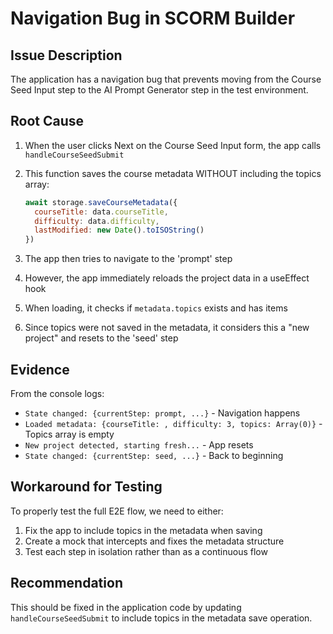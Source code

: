 # Navigation Bug in SCORM Builder

## Issue Description
The application has a navigation bug that prevents moving from the Course Seed Input step to the AI Prompt Generator step in the test environment.

## Root Cause
1. When the user clicks Next on the Course Seed Input form, the app calls `handleCourseSeedSubmit`
2. This function saves the course metadata WITHOUT including the topics array:
   ```javascript
   await storage.saveCourseMetadata({
     courseTitle: data.courseTitle,
     difficulty: data.difficulty,
     lastModified: new Date().toISOString()
   })
   ```

3. The app then tries to navigate to the 'prompt' step
4. However, the app immediately reloads the project data in a useEffect hook
5. When loading, it checks if `metadata.topics` exists and has items
6. Since topics were not saved in the metadata, it considers this a "new project" and resets to the 'seed' step

## Evidence
From the console logs:
- `State changed: {currentStep: prompt, ...}` - Navigation happens
- `Loaded metadata: {courseTitle: , difficulty: 3, topics: Array(0)}` - Topics array is empty
- `New project detected, starting fresh...` - App resets
- `State changed: {currentStep: seed, ...}` - Back to beginning

## Workaround for Testing
To properly test the full E2E flow, we need to either:
1. Fix the app to include topics in the metadata when saving
2. Create a mock that intercepts and fixes the metadata structure
3. Test each step in isolation rather than as a continuous flow

## Recommendation
This should be fixed in the application code by updating `handleCourseSeedSubmit` to include topics in the metadata save operation.